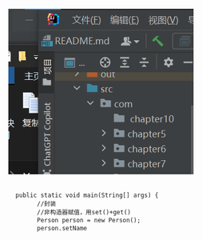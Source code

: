 ![img.png](img.png)

```

  public static void main(String[] args) {
        //封装
        //非构造器赋值，用set()+get()
        Person person = new Person();
        person.setName
```